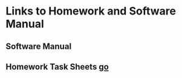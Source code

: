 # Links to Homework and Software Manual

## Software Manual 

## Homework Task Sheets [go](https://www.github.com/jvkoebbe/math4610hw/homework/hw_toc)
